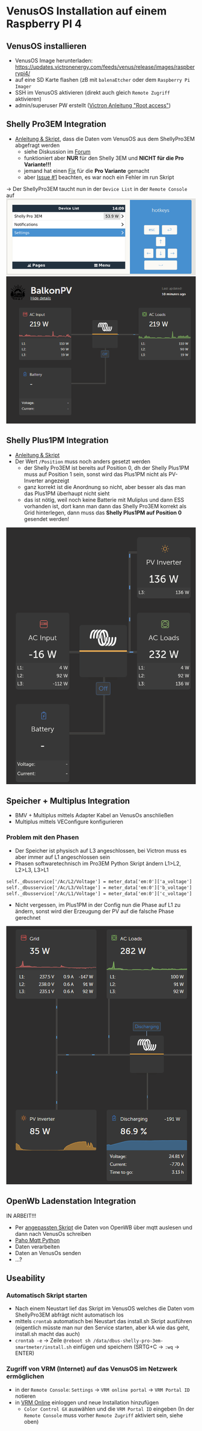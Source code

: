 # VenusOS Installation auf einem Raspberry PI 4
## VenusOS installieren
- VenusOS Image herunterladen: https://updates.victronenergy.com/feeds/venus/release/images/raspberrypi4/
- auf eine SD Karte flashen (zB mit `balenaEtcher` oder dem `Raspberry Pi Imager`
- SSH im VenusOS aktivieren (direkt auch gleich `Remote Zugriff` aktivieren)
- admin/superuser PW erstellt ([Victron Anleitung "Root access"](https://www.victronenergy.com/live/ccgx:root_access))

## Shelly Pro3EM Integration
- [Anleitung & Skript](https://github.com/fabian-lauer/dbus-shelly-3em-smartmeter/), dass die Daten vom VenusOS aus dem ShellyPro3EM abgefragt werden
  - siehe Diskussion im [Forum](https://community.victronenergy.com/questions/125793/shelly-3em-smartmeter-with-venusos-cerbo-gx.html)
  - funktioniert aber **NUR** für den Shelly 3EM und **NICHT für die Pro Variante!!!**
  - jemand hat einen [Fix](https://github.com/funkmaster86/dbus-shelly-pro-3em-smartmeter) für die **Pro Variante** gemacht
  - aber [Issue #1](https://github.com/funkmaster86/dbus-shelly-pro-3em-smartmeter/issues/1) beachten, es war noch ein Fehler im run Skript

&rarr;  Der ShellyPro3EM taucht nun in der `Device List` in der `Remote Console` auf
![Shelly Pro3EM in Device List der Remote Console](https://github.com/CommentSectionScientist/VenusOs/blob/main/RemoteConsole.png?raw=true)
![VRM Protal mit Shelly Pro3EM](https://github.com/CommentSectionScientist/VenusOs/blob/main/VRM.png?raw=true)

## Shelly Plus1PM Integration
- [Anleitung & Skript](https://github.com/Halmand/dbus-shelly-1pm-and-pm1-Plus-pvinverter-multi-instance)
- Der Wert `/Position` muss noch anders gesetzt werden
  - der Shelly Pro3EM ist bereits auf Position 0, dh der Shelly Plus1PM muss auf Position 1 sein, sonst wird das Plus1PM nicht als PV-Inverter angezeigt
  - ganz korrekt ist die Anordnung so nicht, aber besser als das man das Plus1PM überhaupt nicht sieht
  - das ist nötig, weil noch keine Batterie mit Muliplus und dann ESS vorhanden ist, dort kann man dann das Shelly Pro3EM korrekt als Grid hinterlegen, dann muss das **Shelly Plus1PM auf Position 0** gesendet werden!

![VRM Protal mit Shelly Plus1PM](https://github.com/CommentSectionScientist/VenusOs/blob/main/VRM_mit_1PM.png)

## Speicher + Multiplus Integration
- BMV + Multiplus mittels Adapter Kabel an VenusOs anschließen
- Multiplus mittels VEConfigure konfigurieren
### Problem mit den Phasen
- Der Speicher ist physisch auf L3 angeschlossen, bei Victron muss es aber immer auf L1 angeschlossen sein
- Phasen softwaretechnisch im Pro3EM Python Skript ändern L1>L2, L2>L3, L3>L1 
```
self._dbusservice['/Ac/L2/Voltage'] = meter_data['em:0']['a_voltage']
self._dbusservice['/Ac/L3/Voltage'] = meter_data['em:0']['b_voltage']
self._dbusservice['/Ac/L1/Voltage'] = meter_data['em:0']['c_voltage']
```
- Nicht vergessen, im Plus1PM in der Config nun die Phase auf L1 zu ändern, sonst wird dier Erzeugung der PV auf die falsche Phase gerechnet
  
![VRM Protal mit Speicher](https://github.com/CommentSectionScientist/VenusOs/blob/main/VRM_mit_Speicher.png)

## OpenWb Ladenstation Integration
IN ARBEIT!!!
- Per [angepassten Skript](https://github.com/CommentSectionScientist/dbus-evcharger-openwb) die Daten von OpenWB über mqtt auslesen und dann nach VenusOs schreiben
- [Paho Mqtt Python](https://github.com/eclipse/paho.mqtt.python)
- Daten verarbeiten
- Daten an VenusOs senden
- ...?

## Useability
### Automatisch Skript starten
- Nach einem Neustart lief das Skript im VenusOS welches die Daten vom ShellyPro3EM abfrägt nicht automatisch los
- mittels `crontab` automatisch bei Neustart das install.sh Skript ausführen (eigentlich müsste man nur den Service starten, aber kA wie das geht, install.sh macht das auch)
- `crontab -e` &rarr; Zeile `@reboot sh /data/dbus-shelly-pro-3em-smartmeter/install.sh` einfügen und speichern (SRTG+C &rarr; `:wq` &rarr; ENTER)
### Zugriff von VRM (Internet) auf das VenusOS im Netzwerk ermöglichen
- in der `Remote Console`: `Settings` &rarr; `VRM online portal` &rarr; `VRM Portal ID` notieren
- in [VRM Online](https://vrm.victronenergy.com) einloggen und neue Installation hinzufügen
  - `Color Control GX` auswählen und die `VRM Portal ID` eingeben (In der `Remote Console` muss vorher `Remote Zugriff` aktiviert sein, siehe oben)


